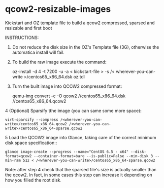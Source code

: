 qcow2-resizable-images
======================

Kickstart and OZ template file to build a qcow2 compressed, sparsed and resizable and first boot

INSTRUCTIONS:

1. Do not reduce the disk size in the OZ's  Template file (<size>3G</size>), otherwise the automatica install will fail.

2. To build the raw image execute the command:

	oz-install -d 4 -t 7200 -u -a < kickstart-file > -s /< wherever-you-can-write >/centos65_x86_64.dsk oz.tdl

3. Turn the built image into QCOW2 compressed format:

	qemu-img convert -c -O qcow2 /<wherever-you-can-write>/centos65_x86_64.dsk /<wherever-you-can-write>/centos65_x86_64.qcow2

4 (Optional) Sparsify tthe image (you can same some more space):

	virt-sparsify --compress /<wherever-you-can-write>/centos65_x86_64.qcow2 /<wherever-you-can-write>/centos65_x86_64-sparse.qcow2

5 Load the QCOW2 image into Glance, taking care of the correct minimum disk space specification::

	glance image-create --progress --name="CentOS 6.5 - x64" --disk-format=qcow2 --container-format=bare --is-public=False --min-disk 3 --min-ram 512 < /<wherever-you-can-write>/centos65_x86_64-sparse.qcow2

Note: after step 4 check that the sparsed file's size is actually smaller than the qcow2. In fact, in some cases this step can increase it depending on how you filled the root disk.
